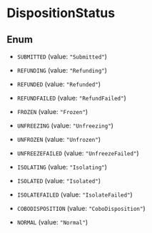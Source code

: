 

# DispositionStatus

## Enum


* `SUBMITTED` (value: `"Submitted"`)

* `REFUNDING` (value: `"Refunding"`)

* `REFUNDED` (value: `"Refunded"`)

* `REFUNDFAILED` (value: `"RefundFailed"`)

* `FROZEN` (value: `"Frozen"`)

* `UNFREEZING` (value: `"Unfreezing"`)

* `UNFROZEN` (value: `"Unfrozen"`)

* `UNFREEZEFAILED` (value: `"UnfreezeFailed"`)

* `ISOLATING` (value: `"Isolating"`)

* `ISOLATED` (value: `"Isolated"`)

* `ISOLATEFAILED` (value: `"IsolateFailed"`)

* `COBODISPOSITION` (value: `"CoboDisposition"`)

* `NORMAL` (value: `"Normal"`)



